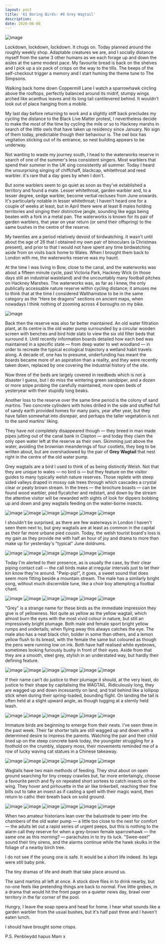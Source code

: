 ```yaml
---
layout: post
title: '61 Boring Birds: #8 Grey Wagtail'
description:
date: 2020-06-08
---
```

![image](/assets/img/grey-wagtail.jpg)

Lockdown, lockdown, lockdown. It chugs on. Today planned around the roughly weekly shop. Adaptable creatures we are, and I socially distance myself from the same 3 other humans as we each forage up and down the aisles at the same modest pace. My favourite bread is back on the shelves and I pick up a six pack of crisps on the way to the tills. The beeps of the self-checkout trigger a memory and I start huming the theme tune to The Simpsons.

Walking back home down Coppermill Lane I watch a sparrowhawk circling above the rooftops, perfectly balanced around its midrif, stumpy wings arched like acanthus leaves and its long tail cantilevered behind. It wouldn't look out of place hanging from a mobile.

My last day before returning to work and a slightly stiff back precludes my cycling the distance to the Black Live Matter protest, I nevertheless decide to make the most of the time by cycling the mile or so to Hackney marshs in search of the little owls that have taken up residency since January. No sign of them today, predictable though their behaviour is. The owl box has vegitation sticking out of its entrance, so nest building appears to be underway.

Not wanting to waste my journey south, I head to the waterworks reserve in search of one of the summer's less consistent singers. Most warblers that spend their summer in the UK sing consistently all summer. Today I heard the unsurprising singing of chiffchaff, blackcap, whitethroat and reed warbler. it's rare that a day goes by when I don't. 

But some warblers seem to go quiet as soon as they've established a territory and found a mate. Lesser whitethroat, garden warbler and, to a lesser degree, sedge warbler, become verbal recluses from June onwards. It's particularly notable in lesser whitethroat; I haven't heard one for a couple of weeks at least, but in April there were at least 8 males holding territories and singing their distinctive jangle, sounding like eggs being beaten with a fork in a metal pan. The waterworks is known for its pair of garden warblers, that year on year return (or send their offspring) to the same bushes in the centre of the reserve.

My twenties are a period relatively devoid of birdwatching. It wasn't until about the age of 26 that I obtained my own pair of binoculars (a Christmas present), and prior to that I would not have spent any time birdwatching aside from on visits back home to Wales. When I brought them back to London with me, the waterworks reserve was my haunt.

At the time I was living in Bow, close to the canal, and the waterworks was about a fifteen minute cycle, past Victoria Park, Hackney Wick (in those days still an industrial wasteland) and the uncountably many football pitches on Hackney Marshes. The waterworks was, as far as I knew, the only publically accessable nature reserve within cycling distance; it amuses me to think that at the time I considered Walthamstow to be in the same category as the "Here be dragons" sections on ancient maps, when nowadays I think nothing of zooming across 4 boroughs on my bike.

![image](/assets/img/waterworks-pool.jpg)

Back then the reserve was also far better maintained. An old water filtration plant, at its centre is the old water pump surrounded by a circular wooden screen with benches and bird hide slats to view the six old filter beds that surround it. Until recently information boards detailed how each bed was maintained in a specific state &mdash; from deep water to wet woodland &mdash; in order to recreate the typical ecological trajectory a wetland habit travels along. A decade of, one has to presume, underfunding has meant the boards became more of an aspiration than a reality, and they were recently taken down, replaced by one covering the industrial history of the site.

Now three of the beds are largely covered in reedbeds which is not a disaster I guess, but I do miss the wintering green sandpiper, and a dozen or more snipe probing the carefully maintained, more open beds of yesteryear with their stupidly long beaks.

Another loss to the reserve over the same time period is the colony of sand martins. Two concrete cylinders with holes drilled in the side and stuffed full of sandy earth provided homes for many pairs, year after year, but they have fallen somewhat into disrepair, and perhaps the taller vegetation is not to the sand martins' liking.

They have not completely disappeared though &mdash; they breed in man made pipes jutting out of the canal bank in Clapton &mdash; and today they claim the only open water left at the reserve as their own. Skimming just above the water, avoiding the brownian meanderings of four cootlets, they beg to be written about, but are overshadowed by the pair of **Grey Wagtail** that nest right in the centre of the old water pump.

Grey wagtails are a bird I used to think of as being distinctly Welsh. Not that they are unique to wales &mdash; no bird is &mdash; but they feature on the visitor guides to many typically welsh nature reserves. Those replete with steep sided valleys draped in mossy oak trees through which cascades a crystal clear or peaty brown stream. In the trees &mdash; the brochure boasts &mdash; can be found wood warbler, pied flycatcher and redstart, and down by the stream the attentive visitor will be rewarded with sights of look for dippers bobbing up and down and grey wagtails feeding on the water-borne insects.

![image](/assets/img/grey-wagtail-storyboard/01.jpg)
![image](/assets/img/grey-wagtail-storyboard/02.jpg)
![image](/assets/img/grey-wagtail-storyboard/03.jpg)
![image](/assets/img/grey-wagtail-storyboard/04.jpg)
![image](/assets/img/grey-wagtail-storyboard/05.jpg)
![image](/assets/img/grey-wagtail-storyboard/06.jpg)

I shouldn't be surprised, as there are few waterways in London I haven't seen them next to, but grey wagtails are at least as common in the capital as their far more urbane pied cousin. Today, the welsh tourist board's loss is my gain as they provide me with half an hour of joy and drama to more than make up for yesterday's "typical" June doldrums.

![image](/assets/img/grey-wagtail-storyboard/07.jpg)
![image](/assets/img/grey-wagtail-storyboard/08.jpg)
![image](/assets/img/grey-wagtail-storyboard/09.jpg)
![image](/assets/img/grey-wagtail-storyboard/10.jpg)
![image](/assets/img/grey-wagtail-storyboard/11.jpg)
![image](/assets/img/grey-wagtail-storyboard/12.jpg)

Today I'm alerted to their presence, as is usually the case, by their clear piping contact call &mdash; the call birds make at irregular intervals just to let their kin know they're around. "Pwip-pip!", it goes, a sweet sound that does seem more fitting beside a mountain stream. The male has a similarly bright song, without much discernible tune, like a choir boy attempting a footbal chant.

![image](/assets/img/grey-wagtail-storyboard/13.jpg)
![image](/assets/img/grey-wagtail-storyboard/14.jpg)
![image](/assets/img/grey-wagtail-storyboard/15.jpg)
![image](/assets/img/grey-wagtail-storyboard/16.jpg)
![image](/assets/img/grey-wagtail-storyboard/17.jpg)
![image](/assets/img/grey-wagtail-storyboard/18.jpg)

"Grey" is a strange name for these birds as the immediate impression they give is of yellowness. Not quite as yellow as the yellow wagtail, which almost burn the eyes with the most vivid colour in nature, but still an impressively bright plumage. Both male and female sport bright yellow rumps and undertails; when flying away this always catches the eye. The male also has a neat black chin, bolder in some than others, and a lemon yellow flush to its breast, with the female the same but coloured as though the pens were running low on ink. Both have half realised white eyebrows, sometimes looking furiously bushy in front of their eyes. Aside from that they are a smooth, steel grey, stylish in an understated way, but hardly their defining feature.

![image](/assets/img/grey-wagtail-storyboard/19.jpg)
![image](/assets/img/grey-wagtail-storyboard/20.jpg)
![image](/assets/img/grey-wagtail-storyboard/21.jpg)
![image](/assets/img/grey-wagtail-storyboard/22.jpg)
![image](/assets/img/grey-wagtail-storyboard/23.jpg)
![image](/assets/img/grey-wagtail-storyboard/24.jpg)

If their name can't do justice to their plumage it should, at the very least, do justice to their shape by capitalising the WAGTAIL. Ridiculously long, they are wagged up and down incessantly on land, and trail behind like a lollipop stick when during their spring-loaded, bounding flight. On landing the tail is often held at a slight upward angle, as though tugging at a sternly held leash. 

![image](/assets/img/grey-wagtail-storyboard/25.jpg)
![image](/assets/img/grey-wagtail-storyboard/26.jpg)
![image](/assets/img/grey-wagtail-storyboard/27.jpg)
![image](/assets/img/grey-wagtail-storyboard/28.jpg)
![image](/assets/img/grey-wagtail-storyboard/29.jpg)
![image](/assets/img/grey-wagtail-storyboard/30.jpg)

Immature birds are beginning to emerge from their nests. I've seen three in the past week. Their far shorter tails are still wagged up and down with a determined desire to impress the parents. Watching the pair and their child lined up on the steep concrete bank today, the youngster struggling for a foothold on the crumbly, slippery moss, their movements reminded me of a row of lucky waving cat statues in a Chinese takeaway. 

![image](/assets/img/grey-wagtail-storyboard/31.jpg)
![image](/assets/img/grey-wagtail-storyboard/32.jpg)
![image](/assets/img/grey-wagtail-storyboard/33.jpg)
![image](/assets/img/grey-wagtail-storyboard/34.jpg)
![image](/assets/img/grey-wagtail-storyboard/35.jpg)
![image](/assets/img/grey-wagtail-storyboard/36.jpg)

Wagtails have two main methods of feeding. They strut about on open ground searching for tiny creepy crawlies but, far more entertaingly, choose a favourite perch and fly on repeated short sortees to catch insects on the wing. They hover and pirhouette in the air like tinkerbell, reaching their fine bills out to take an insect as if casting a spell with their magic wand, then return to cathc their breath back on solid ground.

![image](/assets/img/grey-wagtail-storyboard/37.jpg)
![image](/assets/img/grey-wagtail-storyboard/38.jpg)
![image](/assets/img/grey-wagtail-storyboard/39.jpg)
![image](/assets/img/grey-wagtail-storyboard/40.jpg)
![image](/assets/img/grey-wagtail-storyboard/41.jpg)
![image](/assets/img/grey-wagtail-storyboard/42.jpg)

When two amateur historians lean over the balustrade to peer into the chambers of the old water pump &mdash; a little too close to the nest for comfort &mdash; the adults let out a rapid series of urgent peeps, but this is nothing to the alarm call they reserve for when a grey-brown female sparrowhawk &mdash; the same one as this morning? &mdash; parachutes in to try its luck. "Swee-eee!" sound their tiny sirens, and the alarms continue while the hawk skulks in the foliage of a nearby birch tree.

I do not see if the young one is safe. It would be a short life indeed. Its legs were still baby pink.

The tiny dramas of life and death that take place around us.

The sand martins all left at once. A stock dove flies in to drink nearby, but no-one feels like pretending things are back to normal. Five little grebes, in a drama that would hit the front page on a quieter news day, brawl over territory in the far corner of the pool.

Hungry, I leave the soap opera and head for home. I hear what sounds like a garden warbler from the usual bushes, but it's half past three and I haven't eaten lunch.

I should have brought some crisps.

P.S. Penblwydd hapus Mam x











